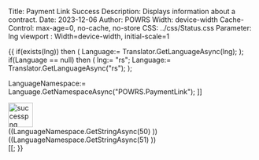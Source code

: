 Title: Payment Link Success
Description: Displays information about a contract.
Date: 2023-12-06
Author: POWRS
Width: device-width
Cache-Control: max-age=0, no-cache, no-store
CSS: ../css/Status.css
Parameter: lng
viewport : Width=device-width, initial-scale=1

<main class="border-radius">
<meta name="viewport" content="width=device-width, initial-scale=1" />
{{
 if(exists(lng)) then 
(
  Language:= Translator.GetLanguageAsync(lng);
);
if(Language == null) then 
(
 lng:= "rs";
 Language:= Translator.GetLanguageAsync("rs");
);

LanguageNamespace:= Language.GetNamespaceAsync("POWRS.PaymentLink");
]] <div class="container">
        <div class="messageContainer messageContainer_width">
            <div class="imageContainer">
                <img src="../resources/success_green.png" alt="successpng" width="50" />
            </div>
            <div class="welcomeLbl textHeader">
                <span>((LanguageNamespace.GetStringAsync(50) ))</span>
            </div>
            <div class="textBody">
                <span>((LanguageNamespace.GetStringAsync(51) ))</span>
            </div>
        </div>
    </div>
[[;
}}
</main>